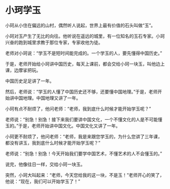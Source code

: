 # 小珂学玉
小珂从小住在偏远的山村，偶然听人说起，世界上最有价值的石头叫做“玉”。 

 小珂对玉产生了无比的向往。他听说在遥远的城里，有一位知名的玉石专家。小珂兴奋的跑到城里求教于那位专家，专家收他为徒。 

 老师对小珂说：“学玉不是短时间能完成的。一个学玉的人，要先懂得中国历史。” 

 于是，老师开始给小珂讲中国历史，每天上课前，都会交给小珂一块玉，叫他边上课，边摩挲把玩。 

 中国历史足足讲了一年。 

 然后，老师说：“学玉的人懂了中国历史还不够，还要懂中国地理。”于是，老师开始讲中国地理。中国地理又讲了一年。 

 小珂有点不耐烦了，他问老师：“老师，我到底什么时候才能开始学玉呢？” 

 老师说：“别急！别急！接下来我们要讲中国文化，一个不懂文化的人是不可能懂玉的。”于是，老师开始讲中国文化。中国文化又讲了一年。 

 小珂更不耐烦了，他问老师：“老师，我是来跟您学玉的，为什么您讲了三年课，都没有讲玉，我到底什么时候才能开始学玉呢？” 

 老师说：“别急！别急！今天开始我们要学中国艺术，不懂艺术的人不会懂玉的。” 

 说完，他像往日一样，交给小珂一块玉。 

 突然，小珂大叫起来：“老师，今天您给我的这一块，不是玉！”老师开心的笑了，他说：“现在，我们可以开始学玉了！” 

 